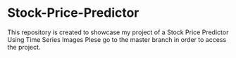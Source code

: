 # Stock-Price-Predictor
This repository is created to showcase my project of a Stock Price Predictor Using Time Series Images
Plese go to the master branch in order to access the project.
